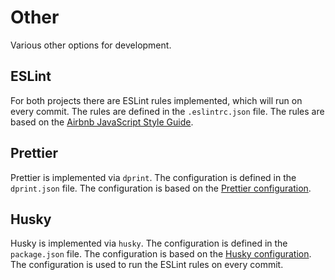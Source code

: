 # Other

Various other options for development.

## ESLint

For both projects there are ESLint rules implemented, which will run on every commit. The rules are defined in the `.eslintrc.json` file. The rules are based on the [Airbnb JavaScript Style Guide](https://airbnb.io/javascript/react/).

## Prettier

Prettier is implemented via `dprint`. The configuration is defined in the `dprint.json` file. The configuration is based on the [Prettier configuration](https://prettier.io/docs/en/options.html).

## Husky

Husky is implemented via `husky`. The configuration is defined in the `package.json` file. The configuration is based on the [Husky configuration](https://typicode.github.io/husky/#/?id=configuration). The configuration is used to run the ESLint rules on every commit.
